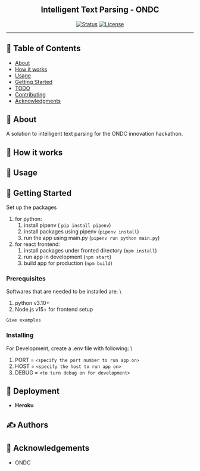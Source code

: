 <p align="center">
</p>

<h2 align="center">Intelligent Text Parsing - ONDC</h2>

<div align="center">

[![Status](https://img.shields.io/badge/status-active-success.svg)]()
[![License](https://img.shields.io/badge/license-MIT-blue.svg)](/LICENSE)

</div>

---

## 📝 Table of Contents

- [About](#about)
- [How it works](#working)
- [Usage](#usage)
- [Getting Started](#getting_started)
- [TODO](../TODO.md)
- [Contributing](../CONTRIBUTING.md)
- [Acknowledgments](#acknowledgement)

## 🧐 About <a name = "about"></a>

A solution to intelligent text parsing for the ONDC innovation hackathon.

## 💭 How it works <a name = "working"></a>

## 🎈 Usage <a name = "usage"></a>

## 🏁 Getting Started <a name = "getting_started"></a>

Set up the packages

1. for python:
   1. install pipenv ( `pip install pipenv`)
   2. install packages using pipenv (`pipenv install`)
   3. run the app using main.py (`pipenv run python main.py`)
2. for react frontend:
   1. install packages under fronted directory (`npm install`)
   2. run app in development (`npm start`)
   3. build app for production (`npm build`)

### Prerequisites

Softwares that are needed to be installed are: \

1. python v3.10+
2. Node.js v15+ for frontend setup

```
Give examples
```

### Installing

For Development, create a .env file with following: \

1. PORT = `<specify the port number to run app on>`
2. HOST = `<specify the host to run app on>`
3. DEBUG = `<to turn debug on for development>`

## 🚀 Deployment <a name = "deployment"></a>

- **Heroku**

## ✍️ Authors <a name = "authors"></a>

## 🎉 Acknowledgements <a name = "acknowledgement"></a>

- ONDC
